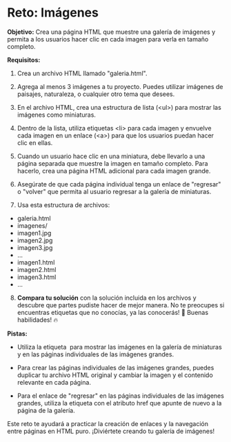 # Reto: Imágenes
**Objetivo:** Crea una página HTML que muestre una galería de imágenes y permita a los usuarios hacer clic en cada imagen para verla en tamaño completo.

**Requisitos:**

1. Crea un archivo HTML llamado "galeria.html".

2. Agrega al menos 3 imágenes a tu proyecto. Puedes utilizar imágenes de paisajes, naturaleza, o cualquier otro tema que desees.

3. En el archivo HTML, crea una estructura de lista (&lt;ul>) para mostrar las imágenes como miniaturas.

4. Dentro de la lista, utiliza etiquetas &lt;li> para cada imagen y envuelve cada imagen en un enlace (&lt;a>) para que los usuarios puedan hacer clic en ellas.

5. Cuando un usuario hace clic en una miniatura, debe llevarlo a una página separada que muestre la imagen en tamaño completo. Para hacerlo, crea una página HTML adicional para cada imagen grande.

6. Asegúrate de que cada página individual tenga un enlace de "regresar" o "volver" que permita al usuario regresar a la galería de miniaturas.

7. Usa esta estructura de archivos:

- galeria.html
- imagenes/
- imagen1.jpg
- imagen2.jpg
- imagen3.jpg
- ...
- imagen1.html
- imagen2.html
- imagen3.html
- ...

8. **Compara tu solución** con la solución incluida en los archivos y descubre que partes pudiste hacer de mejor manera. No te preocupes si encuentras etiquetas que no conocías, ya las conocerás! 🙌 Buenas habilidades! 🔥 

**Pistas:**

* Utiliza la etiqueta <img> para mostrar las imágenes en la galería de miniaturas y en las páginas individuales de las imágenes grandes.

* Para crear las páginas individuales de las imágenes grandes, puedes duplicar tu archivo HTML original y cambiar la imagen y el contenido relevante en cada página.

* Para el enlace de "regresar" en las páginas individuales de las imágenes grandes, utiliza la etiqueta <a> con el atributo href que apunte de nuevo a la página de la galería.

Este reto te ayudará a practicar la creación de enlaces y la navegación entre páginas en HTML puro. ¡Diviértete creando tu galería de imágenes!
